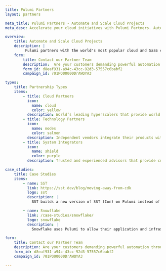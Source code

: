 ```yaml
---
title: Pulumi Partners
layout: partners

meta_title: Pulumi Partners - Automate and Scale Cloud Projects 
meta_desc: Accelerate your cloud initiatives with Pulumi Partners. Automate cloud capabilities or get expert guidance on infrastructure, automation, and best practices

overview:
    title: Automate and Scale Cloud Projects 
    description: |
         Pulumi partners with the world's most popular cloud and SaaS companies and leading systems integrators to enable engineers and DevOps teams to deploy and manage cloud infrastructure at global scale.
    form:
        title: Contact our Partner Team
        description:  Are your customers demanding powerful automation through infrastructure as code and centralized environments, secrets and configuration? Connect with our partner team to learn more about working with Pulumi.
        form_id: d8eaf931-a94c-43cc-92d3-57557c6babf2
        campaign_id: 701PQ00000DrAWQYA3

types:
    title: Partnership Types
    items:
        - title: Cloud Partners
          icon:
            name: cloud
            color: yellow
          description: World’s leading hyperscalers that provide world class service to our mutual customers
        - title: Technology Partners
          icon:
            name: nodes
            color: salmon
          description: Independent vendors integrate their products with Pulumi, enabling comprehensive, end-to-end cloud infrastructure solutions
        - title: System Integrators
          icon:
            name: shield
            color: purple
          description: Trusted and experienced advisors that provide customized solutions to clients implementing modern Infrastructure as Code

case_studies:
    title: Case Studies
    items:
        - name: SST
          link: https://sst.dev/blog/moving-away-from-cdk
          logo: sst
          description: |
            SST builds a new version of SST (Ion) on Pulumi instead of CDK because of its limitations around speed, error handling, leaky abstractions, non-AWS provider support, and more.

        - name: Snowflake
          link: /case-studies/snowflake/
          logo: snowflake
          description: |
            Snowflake uses Pulumi to allow their application and infrastructure teams to truly treat their infrastructure as software.

form:
    title: Contact our Partner Team
    description: Are your customers demanding powerful automation through infrastructure as code and centralized environments, secrets and configuration? Connect with our partner team to learn more about working with Pulumi.
    form_id: d8eaf931-a94c-43cc-92d3-57557c6babf2
    campaign_id: 701PQ00000DrAWQYA3

---
```

